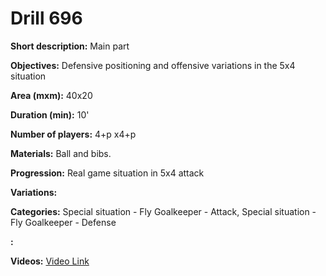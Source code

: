 # Drill 696

**Short description:**
Main part

**Objectives:**
Defensive positioning and offensive variations in the 5x4 situation

**Area (mxm):**
40x20

**Duration (min):**
10'

**Number of players:**
4+p x4+p

**Materials:**
Ball and bibs.

**Progression:**
Real game situation in 5x4 attack

**Variations:**


**Categories:**
Special situation - Fly Goalkeeper - Attack, Special situation - Fly Goalkeeper - Defense

**:**


**Videos:**
[Video Link](https://www.youtube.com/embed/Tq3mq8kbjiE)

